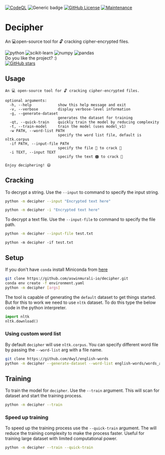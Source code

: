 [![CodeQL](https://github.com/aswinmurali-io/decipher/actions/workflows/codeql-analysis.yml/badge.svg)](https://github.com/aswinmurali-io/decipher/actions/workflows/codeql-analysis.yml)
![Generic badge](https://img.shields.io/badge/welcome-decipher-green.svg)
[![GitHub License](https://img.shields.io/github/license/aswinmurali-io/decipher.svg)](https://github.com/aswinmurali-io/decipher/blob/master/LICENSE)
[![Maintenance](https://img.shields.io/badge/maintained-yes-green.svg)](https://github.com/aswinmurali-io/decipher/graphs/commit-activity)
</br>
# Decipher
An 💻open-source tool for 🔓 cracking cipher-encrypted files.

![python](https://img.shields.io/badge/Python-3776AB?style=for-the-badge&logo=python&logoColor=white)
![scikit-learn](https://img.shields.io/badge/scikit_learn-F7931E?style=for-the-badge&logo=scikit-learn&logoColor=white)
![numpy](https://img.shields.io/badge/Numpy-777BB4?style=for-the-badge&logo=numpy&logoColor=white)
![pandas](https://img.shields.io/badge/Pandas-2C2D72?style=for-the-badge&logo=pandas&logoColor=white)
</br>
Do you like the project? :)</br>
[![GitHub stars](https://img.shields.io/github/stars/aswinmurali-io/decipher.svg?style=social&label=Star&maxAge=2592000)](https://GitHub.com/aswinmurali-io/decipher.svg/stargazers/)

## Usage

```
An 💻 open-source tool for 🔓 cracking cipher-encrypted files.

optional arguments:
  -h, --help            show this help message and exit
  -v, --verbose         display verbose-level information
  -g, --generate-dataset
                        generates the dataset for training
  -qt, --quick-train    quickly train the model by reducing complexity
  -t, --train-model     train the model (uses model_v1)
  -w PATH, --word-list PATH
                        specify the word list file, default is nltk.corpus
  -if PATH, --input-file PATH
                        specify the file 📄 to crack 🔑
  -i TEXT, --input TEXT
                        specify the text 🅰 to crack 🔑

Enjoy deciphering! 😄
```

## Cracking

To decrypt a string. Use the `--input` to command to specify the input string.

```bash
python -m decipher --input "Encrypted text here"
```

```bash
python -m decipher -i "Encrypted text here"
```

To decrypt a text file. Use the `--input-file` to command to specify the file path.

```bash
python -m decipher --input-file test.txt
```

<!-- cannot annotate lang parameter here -if highlighted-->
```
python -m decipher -if test.txt
```

## Setup

If you don't have `conda` install Miniconda from [here](https://docs.conda.io/en/latest/miniconda.html)

```bash
git clone https://github.com/aswinmurali-io/decipher.git
conda env create -f environment.yaml
python -m decipher [args]
```

The tool is capable of generating the `default` dataset to get things started. But
for this to work we need to use `nltk` dataset. To do this type the below code in the python interpreter.

```python
import nltk
nltk.download()
```

### Using custom word list

By default `decipher` will use `nltk.corpus`. You can specify different word file by
passing the `--word-list` arg with a file name.

```bash
git clone https://github.com/dwyl/english-words
python -m decipher --generate-dataset --word-list english-words/words_alpha.txt
```

## Training

To train the model for `decipher`. Use the `--train` argument. This will scan for
dataset and start the training process.

```bash
python -m decipher --train
```

### Speed up training

To speed up the training process use the `--quick-train` argument. The will reduce
the training complexity to make the process faster. Useful for training large
dataset with limited computational power.

```bash
python -m decipher --train --quick-train
```

